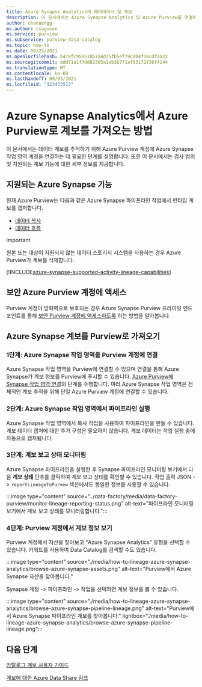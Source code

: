 ```yaml
---
title: Azure Synapse Analytics의 메타데이터 및 계보
description: 이 문서에서는 Azure Synapse Analytics 및 Azure Purview를 연결하여 데이터 계보를 추적하는 방법을 설명합니다.
author: chanuengg
ms.author: csugunan
ms.service: purview
ms.subservice: purview-data-catalog
ms.topic: how-to
ms.date: 08/25/2021
ms.openlocfilehash: b47efc959518b7a4d35fb5ef79cd04f18cdfaa22
ms.sourcegitcommit: add71a1f7dd82303a1eb3b771af53172726f4144
ms.translationtype: MT
ms.contentlocale: ko-KR
ms.lasthandoff: 09/03/2021
ms.locfileid: "123433515"
---
```

# <a name="how-to-get-lineage-from-azure-synapse-analytics-into-azure-purview"></a>Azure Synapse Analytics에서 Azure Purview로 계보를 가져오는 방법

이 문서에서는 데이터 계보를 추적하기 위해 Azure Purview 계정에 Azure Synapse 작업 영역 계정을 연결하는 데 필요한 단계를 설명합니다. 또한 이 문서에서는 검사 범위 및 지원되는 계보 기능에 대한 세부 정보를 제공합니다.

## <a name="supported-azure-synapse-capabilities"></a>지원되는 Azure Synapse 기능

현재 Azure Purview는 다음과 같은 Azure Synapse 파이프라인 작업에서 런타임 계보를 캡처합니다.

- [데이터 복사](../data-factory/copy-activity-overview.md?context=/azure/synapse-analytics/context/context)
- [데이터 흐름](../data-factory/concepts-data-flow-overview.md?context=/azure/synapse-analytics/context/context)

> [!IMPORTANT]
> 원본 또는 대상이 지원되지 않는 데이터 스토리지 시스템을 사용하는 경우 Azure Purview가 계보를 삭제합니다.

[!INCLUDE[azure-synapse-supported-activity-lineage-capabilities](includes/data-factory-common-supported-capabilities.md)]

## <a name="access-secured-azure-purview-account"></a>보안 Azure Purview 계정에 액세스
      
Purview 계정이 방화벽으로 보호되는 경우 Azure Synapse Purview 프라이빗 엔드포인트를 통해 [보안 Purview 계정에 액세스하도록](../synapse-analytics/catalog-and-governance/how-to-access-secured-purview-account.md) 하는 방법을 알아봅니다.

## <a name="bring-azure-synapse-lineage-into-purview"></a>Azure Synapse 계보를 Purview로 가져오기

### <a name="step-1-connect-azure-synapse-workspace-to-your-purview-account"></a>1단계: Azure Synapse 작업 영역을 Purview 계정에 연결

Azure Synapse 작업 영역을 Purview에 연결할 수 있으며 연결을 통해 Azure Synapse가 계보 정보를 Purview에 푸시할 수 있습니다. [Azure Purview에 Synapse 작업 영역 연결](../synapse-analytics/catalog-and-governance/quickstart-connect-azure-purview.md)의 단계를 수행합니다. 여러 Azure Synapse 작업 영역은 전체적인 계보 추적을 위해 단일 Azure Purview 계정에 연결할 수 있습니다.

### <a name="step-2-run-pipeline-in-azure-synapse-workspace"></a>2단계: Azure Synapse 작업 영역에서 파이프라인 실행

Azure Synapse 작업 영역에서 복사 작업을 사용하여 파이프라인을 만들 수 있습니다. 계보 데이터 캡처에 대한 추가 구성은 필요하지 않습니다. 계보 데이터는 작업 실행 중에 자동으로 캡처됩니다.

### <a name="step-3-monitor-lineage-reporting-status"></a>3단계: 계보 보고 상태 모니터링

Azure Synapse 파이프라인을 실행한 후 Synapse 파이프라인 모니터링 보기에서 다음 **계보 상태** 단추를 클릭하여 계보 보고 상태를 확인할 수 있습니다. 작업 출력 JSON -> `reportLineageToPurvew` 섹션에서도 동일한 정보를 사용할 수 있습니다.

:::image type="content" source="../data-factory/media/data-factory-purview/monitor-lineage-reporting-status.png" alt-text="파이프라인 모니터링 보기에서 계보 보고 상태를 모니터링합니다.":::

### <a name="step-4-view-lineage-information-in-your-purview-account"></a>4단계: Purview 계정에서 계보 정보 보기

Purview 계정에서 자산을 찾아보고 “Azure Synapse Analytics” 유형을 선택할 수 있습니다. 키워드를 사용하여 Data Catalog를 검색할 수도 있습니다.

:::image type="content" source="./media/how-to-lineage-azure-synapse-analytics/browse-azure-synapse-assets.png" alt-text="Purview에서 Azure Synapse 자산을 찾아봅니다."

Synapse 계정 -> 파이프라인 -> 작업을 선택하면 계보 정보를 볼 수 있습니다.

:::image type="content" source="./media/how-to-lineage-azure-synapse-analytics/browse-azure-synapse-pipeline-lineage.png" alt-text="Purview에서 Azure Synapse 파이프라인 계보를 찾아봅니다." lightbox="./media/how-to-lineage-azure-synapse-analytics/browse-azure-synapse-pipeline-lineage.png":::

## <a name="next-steps"></a>다음 단계

[카탈로그 계보 사용자 가이드](catalog-lineage-user-guide.md)

[계보에 대한 Azure Data Share 링크](how-to-link-azure-data-share.md)
